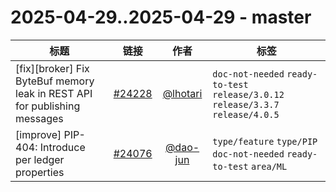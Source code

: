 # 2025-04-29..2025-04-29 - master
| 标题 | 链接 | 作者 | 标签 |
| - | :--: | :--: | - |
| [fix][broker] Fix ByteBuf memory leak in REST API for publishing messages | [#24228](https://github.com/apache/pulsar/pull/24228) | [@lhotari](https://github.com/lhotari) | `doc-not-needed` `ready-to-test` `release/3.0.12` `release/3.3.7` `release/4.0.5`  | 
| [improve] PIP-404: Introduce per ledger properties | [#24076](https://github.com/apache/pulsar/pull/24076) | [@dao-jun](https://github.com/dao-jun) | `type/feature` `type/PIP` `doc-not-needed` `ready-to-test` `area/ML`  | 
